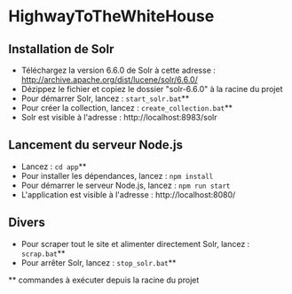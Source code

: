 # HighwayToTheWhiteHouse

## Installation de Solr

- Téléchargez la version 6.6.0 de Solr à cette adresse : http://archive.apache.org/dist/lucene/solr/6.6.0/
- Dézippez le fichier et copiez le dossier "solr-6.6.0" à la racine du projet
- Pour démarrer Solr, lancez  : `start_solr.bat`**
- Pour créer la collection, lancez : `create_collection.bat`**
- Solr est visible à l'adresse : http://localhost:8983/solr

## Lancement du serveur Node.js

- Lancez : `cd app`**
- Pour installer les dépendances, lancez : `npm install`
- Pour démarrer le serveur Node.js, lancez : `npm run start`
- L'application est visible à l'adresse : http://localhost:8080/

## Divers

- Pour scraper tout le site et alimenter directement Solr, lancez : `scrap.bat`**
- Pour arrêter Solr, lancez : `stop_solr.bat`**

** commandes à exécuter depuis la racine du projet
